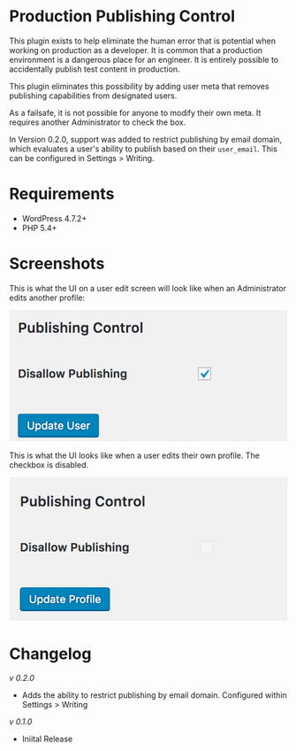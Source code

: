 # Production Publishing Control

This plugin exists to help eliminate the human error that is potential when working on production as a developer. It is common that a production environment is a dangerous place for an engineer. It is entirely possible to accidentally publish test content in production.

This plugin eliminates this possibility by adding user meta that removes publishing capabilities from designated users.

As a failsafe, it is not possible for anyone to modify their own meta. It requires another Administrator to check the box.

In Version 0.2.0, support was added to restrict publishing by email domain, which evaluates a user's ability to publish based on their `user_email`. This can be configured in Settings > Writing.

# Requirements
- WordPress 4.7.2+
- PHP 5.4+

# Screenshots

This is what the UI on a user edit screen will look like when an Administrator edits another profile:

![Edit User](/assets/images/other-user.png)

This is what the UI looks like when a user edits their own profile. The checkbox is disabled.

![Edit Own Profile](/assets/images/own-profile.png)

# Changelog

*v 0.2.0*
- Adds the ability to restrict publishing by email domain. Configured within Settings > Writing

*v 0.1.0*
- Iniital Release
